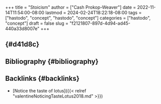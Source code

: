 +++
title = "Stoicism"
author = ["Cash Prokop-Weaver"]
date = 2022-11-14T11:54:00-08:00
lastmod = 2024-02-24T18:22:18-08:00
tags = ["hastodo", "concept", "hastodo", "concept"]
categories = ["hastodo", "concept"]
draft = false
slug = "f2121807-897d-4d94-ad45-440a33d8007e"
+++

##  {#d41d8c}


## Bibliography {#bibliography}

<style>.csl-entry{text-indent: -1.5em; margin-left: 1.5em;}</style><div class="csl-bib-body">
</div>


## Backlinks {#backlinks}

-   [Notice the taste of lotus]({{< relref "valentineNoticingTasteLotus2018.md" >}})
